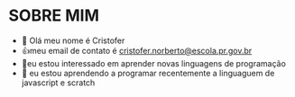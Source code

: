 # SOBRE MIM

- 👋 Olá meu nome é Cristofer
- 👍meu email de contato é cristofer.norberto@escola.pr.gov.br
- 👀eu estou interessado em aprender novas linguagens de programação
- 🌱 eu estou aprendendo a programar recentemente a linguaguem de javascript e scratch



